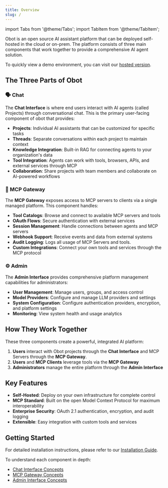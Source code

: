 ```yaml
---
title: Overview
slug: /
---
```

import Tabs from '@theme/Tabs';
import TabItem from '@theme/TabItem';

Obot is an open source AI assistant platform that can be deployed self-hosted in the cloud or on-prem. The platform consists of three main components that work together to provide a comprehensive AI agent solution.

To quickly view a demo environment, you can visit our [hosted version](https://chat.obot.ai).

## The Three Parts of Obot

### 🗣️ Chat
The **Chat Interface** is where end users interact with AI agents (called Projects) through conversational chat. This is the primary user-facing component of obot that provides:

- **Projects**: Individual AI assistants that can be customized for specific tasks
- **Threads**: Separate conversations within each project to maintain context
- **Knowledge Integration**: Built-in RAG for connecting agents to your organization's data
- **Tool Integration**: Agents can work with tools, browsers, APIs, and external services through MCP
- **Collaboration**: Share projects with team members and collaborate on AI-powered workflows

### 🔌 MCP Gateway
The **MCP Gateway** exposes access to MCP servers to clients via a single managed platform. This component handles:

- **Tool Catalogs**: Browse and connect to available MCP servers and tools
- **OAuth Flows**: Secure authentication with external services
- **Session Management**: Handle connections between agents and MCP servers
- **Webhook Support**: Receive events and data from external systems
- **Audit Logging**: Logs all usage of MCP Servers and tools.
- **Custom Integrations**: Connect your own tools and services through the MCP protocol

### ⚙️ Admin
The **Admin Interface** provides comprehensive platform management capabilities for administrators:

- **User Management**: Manage users, groups, and access control
- **Model Providers**: Configure and manage LLM providers and settings
- **System Configuration**: Configure authentication providers, encryption, and platform settings
- **Monitoring**: View system health and usage analytics

## How They Work Together

These three components create a powerful, integrated AI platform:

1. **Users** interact with Obot projects through the **Chat Interface** and MCP Servers through the **MCP Gateway**.
2. **Users** and **MCP Clients** leverage tools via the **MCP Gateway**
3. **Administrators** manage the entire platform through the **Admin Interface**

## Key Features

- **Self-Hosted**: Deploy on your own infrastructure for complete control
- **MCP Standard**: Built on the open Model Context Protocol for maximum interoperability
- **Enterprise Security**: OAuth 2.1 authentication, encryption, and audit logging
- **Extensible**: Easy integration with custom tools and services

## Getting Started

For detailed installation instructions, please refer to our [Installation Guide](/installation/general).

To understand each component in depth:
- [Chat Interface Concepts](/concepts/chat/)
- [MCP Gateway Concepts](/concepts/mcp-gateway/)  
- [Admin Interface Concepts](/concepts/admin/)
